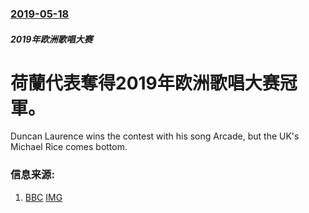 ### [2019-05-18](/news/2019/05/18/index.md)

##### 2019年欧洲歌唱大赛
# 荷蘭代表奪得2019年欧洲歌唱大赛冠軍。 

Duncan Laurence wins the contest with his song Arcade, but the UK's Michael Rice comes bottom.


### 信息来源:

1. [BBC](https://www.bbc.co.uk/news/entertainment-arts-48324831) [IMG](https://ichef.bbci.co.uk/images/ic/1024x576/p079nlnw.jpg)
